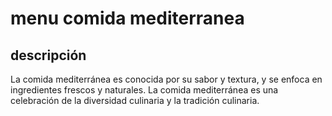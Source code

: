 # menu comida mediterranea

## descripción

La comida mediterránea es conocida por su sabor y textura, y se enfoca en ingredientes frescos y naturales. La comida mediterránea es una celebración de la diversidad culinaria y la tradición culinaria.